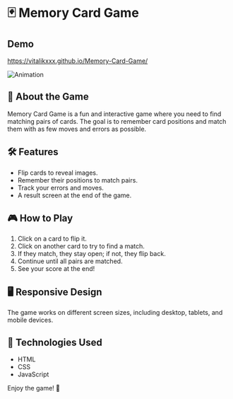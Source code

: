 # 🃏 Memory Card Game

## Demo
 https://vitalikxxx.github.io/Memory-Card-Game/

 ![Animation](https://github.com/VITALIKXXX/Memory-Card-Game/blob/6335394b99f750e8cbac8e43a0452af8d1dd2f2e/Animation%20%20NEWwww1.gif)

## 🎯 About the Game
Memory Card Game is a fun and interactive game where you need to find matching pairs of cards. The goal is to remember card positions and match them with as few moves and errors as possible.

## 🛠 Features
- Flip cards to reveal images.
- Remember their positions to match pairs.
- Track your errors and moves.
- A result screen at the end of the game.

## 🎮 How to Play
1. Click on a card to flip it.
2. Click on another card to try to find a match.
3. If they match, they stay open; if not, they flip back.
4. Continue until all pairs are matched.
5. See your score at the end!

## 🖥 Responsive Design
The game works on different screen sizes, including desktop, tablets, and mobile devices.

## 🚀 Technologies Used
- HTML
- CSS
- JavaScript

Enjoy the game! 🎉
